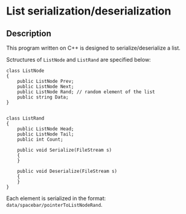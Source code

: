 # List serialization/deserialization
## Description

This program written on C++ is designed to serialize/deserialize a list. 

Sctructures of `ListNode` and `ListRand` are specified below:

	class ListNode
	{
		public ListNode Prev;
		public ListNode Next;
		public ListNode Rand; // random element of the list
		public string Data;
	}


	class ListRand
	{
		public ListNode Head;
		public ListNode Tail;
		public int Count;

		public void Serialize(FileStream s)
		{
		}

		public void Deserialize(FileStream s)
		{
		}
	}


Each element is serialized in the format: `data/spacebar/pointerToListNodeRand`. 
